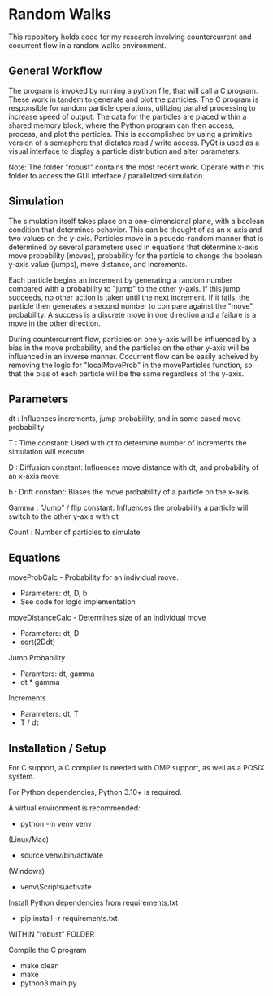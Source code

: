 # Random Walks
This repository holds code for my research involving countercurrent and cocurrent flow in a random walks environment. 

## General Workflow
The program is invoked by running a python file, that will call a C program. These work in tandem to generate and plot the particles. The C program is responsible for random particle operations, utilizing parallel processing to increase speed of output. The data for the particles are placed within a shared memory block, where the Python program can then access, process, and plot the particles. This is accomplished by using a primitive version of a semaphore that dictates read / write access. PyQt is used as a visual interface to display a particle distribution and alter parameters.  

Note: The folder "robust" contains the most recent work. Operate within this folder to access the GUI interface / parallelized simulation.

## Simulation
The simulation itself takes place on a one-dimensional plane, with a boolean condition that determines behavior. This can be thought of as an x-axis and two values on the y-axis. Particles move in a psuedo-random manner that is determined by several parameters used in equations that determine x-axis move probability (moves), probability for the particle to change the boolean y-axis value (jumps), move distance, and increments.

Each particle begins an increment by generating a random number compared with a probability to "jump" to the other y-axis. If this jump succeeds, no other action is taken until the next increment. If it fails, the particle then generates a second number to compare against the "move" probability. A success is a discrete move in one direction and a failure is a move in the other direction. 

During countercurrent flow, particles on one y-axis will be influenced by a bias in the move probability, and the particles on the other y-axis will be influenced in an inverse manner. Cocurrent flow can be easily acheived by removing the logic for "localMoveProb" in the moveParticles function, so that the bias of each particle will be the same regardless of the y-axis. 

## Parameters
dt : Influences increments, jump probability, and in some cased move probability

T : Time constant: Used with dt to determine number of increments the simulation will execute

D : Diffusion constant: Influences move distance with dt, and probability of an x-axis move

b : Drift constant: Biases the move probability of a particle on the x-axis

Gamma : "Jump" / flip constant: Influences the probability a particle will switch to the other y-axis with dt 

Count : Number of particles to simulate

## Equations
moveProbCalc - Probability for an individual move.
 - Parameters: dt, D, b
 - See code for logic implementation

moveDistanceCalc - Determines size of an individual move
 - Parameters: dt, D
 - sqrt(2Ddt)

Jump Probability
 - Paramters: dt, gamma
 - dt * gamma

Increments
 - Parameters: dt, T
 - T / dt

## Installation / Setup
For C support, a C compiler is needed with OMP support, as well as a POSIX system.

For Python dependencies, Python 3.10+ is required. 

A virtual environment is recommended:

- python -m venv venv

(Linux/Mac)

- source venv/bin/activate

(Windows)

- venv\Scripts\activate

Install Python dependencies from requirements.txt

- pip install -r requirements.txt

WITHIN "robust" FOLDER

Compile the C program 

- make clean
- make
- python3 main.py